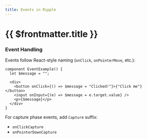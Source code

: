 ```yaml
---
title: Events in Ripple
---
```


# {{ $frontmatter.title }}


### Event Handling

Events follow React-style naming (`onClick`, `onPointerMove`, etc.):

```ripple
component EventExample() {
  let $message = "";

  <div>
    <button onClick={() => $message = "Clicked!"}>{"Click me"}</button>
    <input onInput={(e) => $message = e.target.value} />
    <p>{$message}</p>
  </div>
}
```

For capture phase events, add `Capture` suffix:
- `onClickCapture`
- `onPointerDownCapture`
